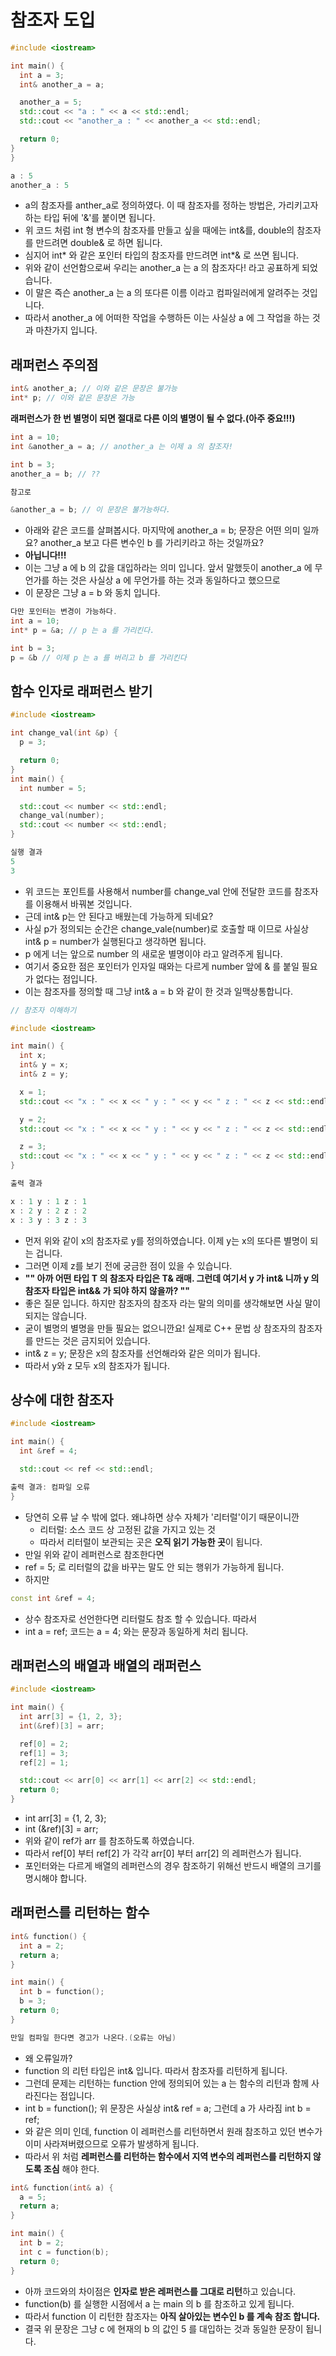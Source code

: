 # 참조자 도입
```C++
#include <iostream>

int main() {
  int a = 3;
  int& another_a = a;

  another_a = 5;
  std::cout << "a : " << a << std::endl;
  std::cout << "another_a : " << another_a << std::endl;

  return 0;
}
}

a : 5
another_a : 5
```
 * a의 참조자를 anther_a로 정의하였다. 이 때 참조자를 정하는 방법은, 가리키고자 하는 타입 뒤에 '&'를 붙이면 됩니다.
 * 위 코드 처럼 int 형 변수의 참조자를 만들고 싶을 때에는 int&를, double의 참조자를 만드려면 double& 로 하면 됩니다.
 * 심지어 int* 와 같은 포인터 타입의 참조자를 만드려면 int*& 로 쓰면 됩니다.
 * 위와 같이 선언함으로써 우리는 another_a 는 a 의 참조자다! 라고 공표하게 되었습니다.
 * 이 말은 즉슨 another_a 는 a 의 또다른 이름 이라고 컴파일러에게 알려주는 것입니다.
 * 따라서 another_a 에 어떠한 작업을 수행하든 이는 사실상 a 에 그 작업을 하는 것과 마찬가지 입니다.

## 래퍼런스 주의점
```C++
int& another_a; // 이와 같은 문장은 불가능
int* p; // 이와 같은 문장은 가능
```
 **래퍼런스가 한 번 별명이 되면 절대로 다른 이의 별명이 될 수 없다.(아주 중요!!!)**

 ```C++
int a = 10;
int &another_a = a; // another_a 는 이제 a 의 참조자!

int b = 3;
another_a = b; // ??

참고로

&another_a = b; // 이 문장은 불가능하다.
```
 * 아래와 같은 코드를 살펴봅시다. 마지막에 another_a = b; 문장은 어떤 의미 일까요? another_a 보고 다른 변수인 b 를 가리키라고 하는 것일까요?
 * **아닙니다!!!**
 * 이는 그냥 a 에 b 의 값을 대입하라는 의미 입니다. 앞서 말했듯이 another_a 에 무언가를 하는 것은 사실상 a 에 무언가를 하는 것과 동일하다고 했으므로
 * 이 문장은 그냥 a = b 와 동치 입니다.
   
```C++
다만 포인터는 변경이 가능하다.
int a = 10;
int* p = &a; // p 는 a 를 가리킨다.

int b = 3;
p = &b // 이제 p 는 a 를 버리고 b 를 가리킨다
```
## 함수 인자로 래퍼런스 받기
```C++
#include <iostream>

int change_val(int &p) {
  p = 3;

  return 0;
}
int main() {
  int number = 5;

  std::cout << number << std::endl;
  change_val(number);
  std::cout << number << std::endl;
}

실행 결과
5
3
```
  * 위 코드는 포인트를 사용해서 number를 change_val 안에 전달한 코드를 참조자를 이용해서 바꿔본 것입니다.
  * 근데 int& p는 안 된다고 배웠는데 가능하게 되네요?
  * 사실 p가 정의되는 순간은 change_vale(number)로 호출할 때 이므로 사실상 int& p = number가 실행된다고 생각하면 됩니다.
  * p 에게 너는 앞으로 number 의 새로운 별명이야 라고 알려주게 됩니다.
  * 여기서 중요한 점은 포인터가 인자일 때와는 다르게 number 앞에 & 를 붙일 필요가 없다는 점입니다.
  * 이는 참조자를 정의할 때 그냥 int& a = b 와 같이 한 것과 일맥상통합니다.

```C++
// 참조자 이해하기

#include <iostream>

int main() {
  int x;
  int& y = x;
  int& z = y;

  x = 1;
  std::cout << "x : " << x << " y : " << y << " z : " << z << std::endl;

  y = 2;
  std::cout << "x : " << x << " y : " << y << " z : " << z << std::endl;

  z = 3;
  std::cout << "x : " << x << " y : " << y << " z : " << z << std::endl;
}

출력 결과

x : 1 y : 1 z : 1
x : 2 y : 2 z : 2
x : 3 y : 3 z : 3

```
  * 먼저 위와 같이 x의 참조자로 y를 정의하였습니다. 이제 y는 x의 또다른 별명이 되는 겁니다.
  * 그러면 이제 z를 보기 전에 궁금한 점이 있을 수 있습니다.
  * **"" 아까 어떤 타입 T 의 참조자 타입은 T& 래매. 그런데 여기서 y 가 int& 니까 y 의 참조자 타입은 int&& 가 되야 하지 않을까? ""**
  * 좋은 질문 입니다. 하지만 참조자의 참조자 라는 말의 의미를 생각해보면 사실 말이 되지는 않습니다.
  * 굳이 별명의 별명을 만들 필요는 없으니깐요! 실제로 C++ 문법 상 참조자의 참조자를 만드는 것은 금지되어 있습니다.
  * int& z = y; 문장은 x의 참조자를 선언해라와 같은 의미가 됩니다.
  * 따라서 y와 z 모두 x의 참조자가 됩니다.

## 상수에 대한 참조자
```C++
#include <iostream>

int main() {
  int &ref = 4;

  std::cout << ref << std::endl;

출력 결과: 컴파일 오류
}
```

  * 당연히 오류 날 수 밖에 없다. 왜냐하면 상수 자체가 '리터럴'이기 때문이니깐
    * 리터럴: 소스 코드 상 고정된 값을 가지고 있는 것
    * 따라서 리터럴이 보관되는 곳은 **오직 읽기 가능한 곳**이 됩니다.
  * 만일 위와 같이 레퍼런스로 참조한다면
  * ref = 5; 로 리터럴의 값을 바꾸는 말도 안 되는 행위가 가능하게 됩니다.
  * 하지만

```C++
const int &ref = 4;
```
  * 상수 참조자로 선언한다면 리터럴도 참조 할 수 있습니다. 따라서
  * int a = ref; 코드는 a = 4; 와는 문장과 동일하게 처리 됩니다.

## 래퍼런스의 배열과 배열의 래퍼런스

```C++
#include <iostream>

int main() {
  int arr[3] = {1, 2, 3};
  int(&ref)[3] = arr;

  ref[0] = 2;
  ref[1] = 3;
  ref[2] = 1;

  std::cout << arr[0] << arr[1] << arr[2] << std::endl;
  return 0;
}
```
  * int arr[3] = {1, 2, 3};
  * int (&ref)[3] = arr;
  * 위와 같이 ref가 arr 를 참조하도록 하였습니다.
  * 따라서 ref[0] 부터 ref[2] 가 각각 arr[0] 부터 arr[2] 의 레퍼런스가 됩니다.
  * 포인터와는 다르게 배열의 레퍼런스의 경우 참조하기 위해선 반드시 배열의 크기를 명시해야 합니다.

## 래퍼런스를 리턴하는 함수
```C++
int& function() {
  int a = 2;
  return a;
}

int main() {
  int b = function();
  b = 3;
  return 0;
}

만일 컴파일 한다면 경고가 나온다.(오류는 아님)
```
  * 왜 오류일까?
  * function 의 리턴 타입은 int& 입니다. 따라서 참조자를 리턴하게 됩니다.
  * 그런데 문제는 리턴하는 function 안에 정의되어 있는 a 는 함수의 리턴과 함께 사라진다는 점입니다.
  * int b = function(); 위 문장은 사실상 int& ref = a; 그런데 a 가 사라짐 int b = ref;
  * 와 같은 의미 인데, function 이 레퍼런스를 리턴하면서 원래 참조하고 있던 변수가 이미 사라져버렸으므로 오류가 발생하게 됩니다.
  * 따라서 위 처럼 **레퍼런스를 리턴하는 함수에서 지역 변수의 레퍼런스를 리턴하지 않도록 조심** 해야 한다.

```C++
int& function(int& a) {
  a = 5;
  return a;
}

int main() {
  int b = 2;
  int c = function(b);
  return 0;
}
```
  * 아까 코드와의 차이점은 **인자로 받은 레퍼런스를 그대로 리턴**하고 있습니다.
  * function(b) 를 실행한 시점에서 a 는 main 의 b 를 참조하고 있게 됩니다.
  * 따라서 function 이 리턴한 참조자는 **아직 살아있는 변수인 b 를 계속 참조 합니다.**
  * 결국 위 문장은 그냥 c 에 현재의 b 의 값인 5 를 대입하는 것과 동일한 문장이 됩니다.
